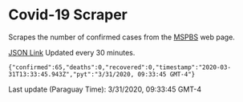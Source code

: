 # Covid-19 Scraper

Scrapes the number of confirmed cases from the [MSPBS](https://www.mspbs.gov.py/covid-19.php) web page.

[JSON Link](https://jmayalag.github.io/covid19-scrape/cases.json)
Updated every 30 minutes.
```
{"confirmed":65,"deaths":0,"recovered":0,"timestamp":"2020-03-31T13:33:45.943Z","pyt":"3/31/2020, 09:33:45 GMT-4"}
```
Last update (Paraguay Time): 3/31/2020, 09:33:45 GMT-4